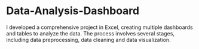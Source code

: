 # Data-Analysis-Dashboard
I developed a comprehensive project in Excel, creating multiple dashboards and tables to analyze the data. The process involves several stages, including data preprocessing, data cleaning and data visualization.
